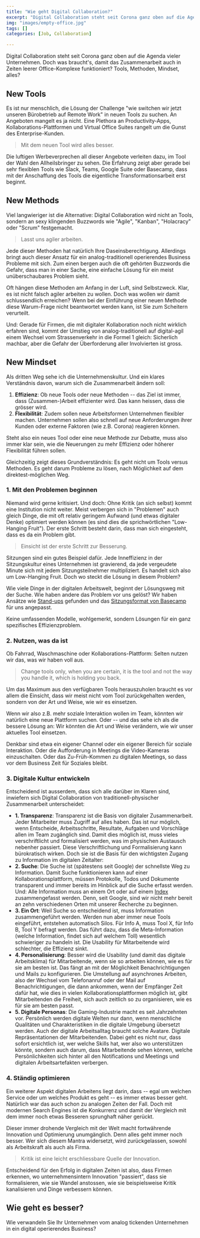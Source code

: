 ```yaml
---
title: "Wie geht Digital Collaboration?"
excerpt: "Digital Collaboration steht seit Corona ganz oben auf die Agenda vieler Unternehmen. Doch was brauchts, damit das digitale Zusammenarbeiten funktioniert? Tools, Methoden, Mindset, alles?"
img: "images/empty-office.jpg"
tags: []
categories: [Job, Collaboration]

---
```


Digital Collaboration steht seit Corona ganz oben auf die Agenda vieler Unternehmen. Doch was braucht's, damit das Zusammenarbeit auch in Zeiten leerer Office-Komplexe funktioniert? Tools, Methoden, Mindset, alles?

## New Tools

Es ist nur menschlich, die Lösung der Challenge "wie switchen wir jetzt unseren Bürobetrieb auf Remote Work" in neuen Tools zu suchen. An Angeboten mangelt es ja nicht. Eine Plethora an Productivity-Apps, Kollaborations-Plattformen und Virtual Office Suites rangelt um die Gunst des Enterprise-Kunden.

> Mit dem neuen Tool wird alles besser.

Die luftigen Werbeverprechen all dieser Angebote verleiten dazu, im Tool der Wahl den Allheilsbringer zu sehen. Die Erfahrung zeigt aber gerade bei sehr flexiblen Tools wie Slack, Teams, Google Suite oder Basecamp, dass mit der Anschaffung des Tools die eigentliche Transformationsarbeit erst beginnt.

## New Methods

Viel langwieriger ist die Alternative: Digital Collaboration wird nicht an Tools, sondern an sexy klingenden Buzzwords wie "Agile", "Kanban", "Holacracy" oder "Scrum" festgemacht.

> Lasst uns agiler arbeiten.

Jede dieser Methoden hat natürlich Ihre Daseinsberechtigung. Allerdings bringt auch dieser Ansatz für ein analog-traditionell operierendes Business Probleme mit sich. Zum einen bergen auch die oft gehörten Buzzwords die Gefahr, dass man in einer Sache, eine einfache Lösung für ein meist unüberschaubares Problem sieht.

Oft hängen diese Methoden am Anfang in der Luft, sind Selbstzweck. Klar, es ist nicht falsch agiler arbeiten zu wollen. Doch was wollen wir damit schlussendlich erreichen? Wenn bei der Einführung einer neuen Methode diese Warum-Frage nicht beantwortet werden kann, ist Sie zum Scheitern verurteilt.

Und: Gerade für Firmen, die mit digitaler Kollaboration noch nicht wirklich erfahren sind, kommt der Umstieg von analog-traditionell auf digital-agil einem Wechsel vom Strassenverkehr in die Formel 1 gleich: Sicherlich machbar, aber die Gefahr der Überforderung aller Involvierten ist gross.




## New Mindset

Als dritten Weg sehe ich die Unternehmenskultur. Und ein klares Verständnis davon, warum sich die Zusammenarbeit ändern soll:

1. **Effizienz**: Ob neue Tools oder neue Methoden -- das Ziel ist immer, dass (Zusammen-)Arbeit effizienter wird. Das kann heissen, dass die grösser wird.
2. **Flexibilität**: Zudem sollen neue Arbeitsformen Unternehmen flexibler machen. Unternehmen sollen also schnell auf neue Anforderungen ihrer Kunden oder externe Faktoren (wie z.B. Corona) reagieren können.

Steht also ein neues Tool oder eine neue Methode zur Debatte, muss also immer klar sein, wie die Neuerungen zu mehr Effizienz oder höherer Flexibilität führen sollen.

Gleichzeitig zeigt dieses Grundverständnis: Es geht nicht um Tools versus Methoden. Es geht darum Probleme zu lösen, nach Möglichkeit auf dem direktest-möglichen Weg.

### 1. Mit den Problemen beginnen

Niemand wird gerne kritisiert. Und doch: Ohne Kritik (an sich selbst) kommt eine Institution nicht weiter. Meist verbergen sich in "Problemen" auch gleich Dinge, die mit oft relativ geringem Aufwand (und etwas digitaler Denke) optimiert werden können (es sind dies die sprichwörtlichen "Low-Hanging Fruit"). Der erste Schritt besteht darin, dass man sich eingesteht, dass es da ein Problem gibt.

> Einsicht ist der erste Schritt zur Besserung.

Sitzungen sind ein gutes Beispiel dafür. Jede Inneffizienz in der Sitzungskultur eines Unternehmen ist gravierend, da jede vergeudete Minute sich mit jedem Sitzungsteilnehmer multipliziert. Es handelt sich also um Low-Hanging Fruit. Doch wo steckt die Lösung in diesem Problem?

Wie viele Dinge in der digitalen Arbeitswelt, beginnt der Lösungsweg mit der Suche. Wie haben andere das Problem vor uns gelöst? Wir haben Ansätze wie [Stand-ups](https://www.wikiwand.com/en/Stand-up_meeting) gefunden und das [Sitzungsformat von Basecamp](https://3.basecamp-help.com/article/41-skip-the-status-meeting) für uns angepasst. 

Keine umfassenden Modelle, wohlgemerkt, sondern Lösungen für ein ganz spezifisches Effizienzproblem.


### 2. Nutzen, was da ist

Ob Fahrrad, Waschmaschine oder Kollaborations-Plattform: Selten nutzen wir das, was wir haben voll aus. 

> Change tools only, when you are certain, it is the tool and not the way you handle it, which is holding you back.

Um das Maximum aus den verfügbaren Tools herauszuholen braucht es vor allem die Einsicht, dass wir meist nicht vom Tool zurückgehalten werden, sondern von der Art und Weise, wie wir es einsetzen.

Wenn wir also z.B. mehr soziale Interaktion wollen im Team, könnten wir natürlich eine neue Plattform suchen. Oder -- und das sehe ich als die bessere Lösung an: Wir könnten die Art und Weise verändern, wie wir unser aktuelles Tool einsetzen. 

Denkbar sind etwa ein eigener Channel oder ein eigener Bereich für soziale Interaktion. Oder die Aufforderung in Meetings die Video-Kameras einzuschalten. Oder das Zu-Früh-Kommen zu digitalen Meetings, so dass vor dem Business Zeit für Soziales bleibt.

### 3. Digitale Kultur entwickeln

Entscheidend ist ausserdem, dass sich alle darüber im Klaren sind, inwiefern sich Digital Collaboration von traditionell-physischer Zusammenarbeit unterscheidet:

- **1. Transparenz**: Transparenz ist die Basis von digitaler Zusammenarbeit. Jeder Mitarbeiter muss Zugriff auf alles haben. Das ist nur möglich, wenn Entscheide, Arbeitsschritte, Resultate, Aufgaben und Vorschläge allen im Team zugänglich sind. Damit dies möglich ist, muss vieles verschriftlicht und formalisiert werden, was im physischen Austausch nebenher passiert. Diese Verschriftlichung und Formalisierung kann bürokratisch wirken. Doch sie ist die Basis für den wichtigsten Zugang zu Information im digitalen Zeitalter:
- **2. Suche**: Die Suche ist (spätestens seit Google) der schnellste Weg zu Information. Damit Suche funktionieren kann auf einer Kollaborationsplattform, müssen Protokolle, Todos und Dokumente transparent und immer bereits im Hinblick auf die Suche erfasst werden. Und: Alle Information muss an einem Ort oder auf einem [Index](https://www.quora.com/What-is-Google-Index?share=1) zusammengefasst werden. Denn, seit Google, sind wir nicht mehr bereit an zehn verschiedenen Orten mit unserer Recherche zu beginnen.
- **3. Ein Ort**: Weil Suche so entscheidend ist, muss Information zusammengeführt werden. Werden nun aber immer neue Tools eingeführt, entstehen automatisch Silos. Für Info A, muss Tool X, für Info B, Tool Y befragt werden. Das führt dazu, dass die Meta-Information (welche Information, findet sich auf welchem Toll) wesentlich schwieriger zu handeln ist. Die Usability für Mitarbeitende wird schlechter, die Effizienz sinkt.
- **4. Personalisierung**: Besser wird die Usability (und damit das digitale Arbeitsklima) für Mitarbeitende, wenn sie so arbeiten können, wie es für sie am besten ist. Das fängt an mit der Möglichkeit Benachrichtigungen und Mails zu konfigurieren. Die Umstellung auf asynchrones Arbeiten, also der Wechsel vom Telefonanruf oder der Mail auf Benachrichtigungen, die dann ankommen, wenn der Empfänger Zeit dafür hat, wie dies in vielen Kollaborationsplattformen möglich ist, gibt Mitarbeitenden die Freiheit, sich auch zeitlich so zu organisieren, wie es für sie am besten passt.
- **5. Digitale Personas**: Die Gaming-Industrie macht es seit Jahrzehnten vor. Persönlich werden digitale Welten nur dann, wenn menschliche Qualitäten und Charakteristiken in die digitale Umgebung übersetzt werden. Auch der digitale Arbeitsalltag braucht solche Avatare. Digitale Repräsentationen der Mitarbeitenden. Dabei geht es nicht nur, dass sofort ersichtlich ist, wer welche Skills hat, wer also wo unterstützen könnte, sondern auch darum, dass Mitarbeitende sehen können, welche Persönlichkeiten sich hinter all den Notifications und Meetings und digitalen Arbeitsartefakten verbergen.

### 4. Ständig optimieren

Ein weiterer Aspekt digitalen Arbeitens liegt darin, dass -- egal um welchen Service oder um welches Produkt es geht -- es immer etwas besser geht. Natürlich war das auch schon zu analogen Zeiten der Fall. Doch mit modernen Search Engines ist die Konkurrenz und damit der Vergleich mit dem immer noch etwas Besseren sprunghaft näher gerückt. 

Dieser immer drohende Vergleich mit der Welt macht fortwährende Innovation und Optimierung unumgänglich. Denn alles geht immer noch besser. Wer sich diesem Mantra widersetzt, wird zurückgelassen, sowohl als Arbeitskraft als auch als Firma.

> Kritik ist eine leicht erschliessbare Quelle der Innovation.

Entscheidend für den Erfolg in digitalen Zeiten ist also, dass Firmen erkennen, wo unternehmensintern Innovation "passiert", dass sie formalisieren, wie sie Wandel anstossen, wie sie beispielsweise Kritik kanalisieren und Dinge verbessern können. 


## Wie geht es besser?

Wie verwandeln Sie Ihr Unternehmen vom analog tickenden Unternehmen in ein digital operierendes Business?